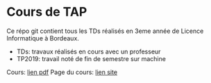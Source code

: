 # Cours de TAP

Ce répo git contient tous les TDs réalisés en 3eme année de Licence Informatique à Bordeaux.
- TDs: travaux réalisés en cours avec un professeur
- TP2019: travail noté de fin de semestre sur machine

Cours: [lien pdf](http://dept-info.labri.fr/~gavoille/UE-TAP/cours.pdf)
Page du cours: [lien site](http://dept-info.labri.fr/~gavoille/UE-TAP/)
